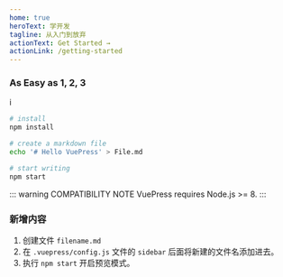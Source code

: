 ```yaml
---
home: true
heroText: 学开发
tagline: 从入门到放弃
actionText: Get Started →
actionLink: /getting-started
---
```


### As Easy as 1, 2, 3
i
```bash
# install
npm install

# create a markdown file
echo '# Hello VuePress' > File.md

# start writing
npm start
```

::: warning COMPATIBILITY NOTE
VuePress requires Node.js >= 8.
:::

### 新增内容

1. 创建文件 `filename.md`
2. 在 `.vuepress/config.js` 文件的 `sidebar` 后面将新建的文件名添加进去。
3. 执行 `npm start` 开启预览模式。
